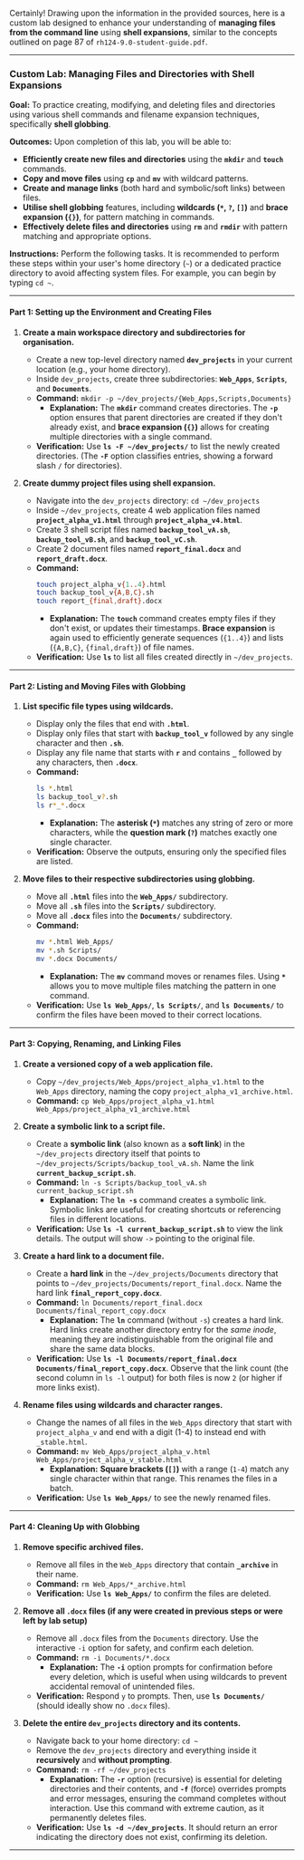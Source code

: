 Certainly! Drawing upon the information in the provided sources, here is a custom lab designed to enhance your understanding of **managing files from the command line** using **shell expansions**, similar to the concepts outlined on page 87 of `rh124-9.0-student-guide.pdf`.

---

### Custom Lab: Managing Files and Directories with Shell Expansions

**Goal:** To practice creating, modifying, and deleting files and directories using various shell commands and filename expansion techniques, specifically **shell globbing**.

**Outcomes:** Upon completion of this lab, you will be able to:
*   **Efficiently create new files and directories** using the **`mkdir`** and **`touch`** commands.
*   **Copy and move files** using **`cp`** and **`mv`** with wildcard patterns.
*   **Create and manage links** (both hard and symbolic/soft links) between files.
*   **Utilise shell globbing** features, including **wildcards (`*`, `?`, `[]`)** and **brace expansion (`{}`)**, for pattern matching in commands.
*   **Effectively delete files and directories** using **`rm`** and **`rmdir`** with pattern matching and appropriate options.

**Instructions:** Perform the following tasks. It is recommended to perform these steps within your user's home directory (`~`) or a dedicated practice directory to avoid affecting system files. For example, you can begin by typing `cd ~`.

---

#### **Part 1: Setting up the Environment and Creating Files**

1.  **Create a main workspace directory and subdirectories for organisation.**
    *   Create a new top-level directory named **`dev_projects`** in your current location (e.g., your home directory).
    *   Inside `dev_projects`, create three subdirectories: **`Web_Apps`**, **`Scripts`**, and **`Documents`**.
    *   **Command:** `mkdir -p ~/dev_projects/{Web_Apps,Scripts,Documents}`
        *   **Explanation:** The **`mkdir`** command creates directories. The **`-p`** option ensures that parent directories are created if they don't already exist, and **brace expansion (`{}`)** allows for creating multiple directories with a single command.
    *   **Verification:** Use **`ls -F ~/dev_projects/`** to list the newly created directories. (The **`-F`** option classifies entries, showing a forward slash `/` for directories).

2.  **Create dummy project files using shell expansion.**
    *   Navigate into the `dev_projects` directory: `cd ~/dev_projects`
    *   Inside `~/dev_projects`, create 4 web application files named **`project_alpha_v1.html`** through **`project_alpha_v4.html`**.
    *   Create 3 shell script files named **`backup_tool_vA.sh`**, **`backup_tool_vB.sh`**, and **`backup_tool_vC.sh`**.
    *   Create 2 document files named **`report_final.docx`** and **`report_draft.docx`**.
    *   **Command:**
        ```bash
        touch project_alpha_v{1..4}.html
        touch backup_tool_v{A,B,C}.sh
        touch report_{final,draft}.docx
        ```
        *   **Explanation:** The **`touch`** command creates empty files if they don't exist, or updates their timestamps. **Brace expansion** is again used to efficiently generate sequences (`{1..4}`) and lists (`{A,B,C}`, `{final,draft}`) of file names.
    *   **Verification:** Use **`ls`** to list all files created directly in `~/dev_projects`.

---

#### **Part 2: Listing and Moving Files with Globbing**

1.  **List specific file types using wildcards.**
    *   Display only the files that end with **`.html`**.
    *   Display only files that start with **`backup_tool_v`** followed by any single character and then **`.sh`**.
    *   Display any file name that starts with **`r`** and contains **`_`** followed by any characters, then **`.docx`**.
    *   **Command:**
        ```bash
        ls *.html
        ls backup_tool_v?.sh
        ls r*_*.docx
        ```
        *   **Explanation:** The **asterisk (`*`)** matches any string of zero or more characters, while the **question mark (`?`)** matches exactly one single character.
    *   **Verification:** Observe the outputs, ensuring only the specified files are listed.

2.  **Move files to their respective subdirectories using globbing.**
    *   Move all **`.html`** files into the **`Web_Apps/`** subdirectory.
    *   Move all **`.sh`** files into the **`Scripts/`** subdirectory.
    *   Move all **`.docx`** files into the **`Documents/`** subdirectory.
    *   **Command:**
        ```bash
        mv *.html Web_Apps/
        mv *.sh Scripts/
        mv *.docx Documents/
        ```
        *   **Explanation:** The **`mv`** command moves or renames files. Using **`*`** allows you to move multiple files matching the pattern in one command.
    *   **Verification:** Use **`ls Web_Apps/`**, **`ls Scripts/`**, and **`ls Documents/`** to confirm the files have been moved to their correct locations.

---

#### **Part 3: Copying, Renaming, and Linking Files**

1.  **Create a versioned copy of a web application file.**
    *   Copy `~/dev_projects/Web_Apps/project_alpha_v1.html` to the `Web_Apps` directory, naming the copy `project_alpha_v1_archive.html`.
    *   **Command:** `cp Web_Apps/project_alpha_v1.html Web_Apps/project_alpha_v1_archive.html`

2.  **Create a symbolic link to a script file.**
    *   Create a **symbolic link** (also known as a **soft link**) in the `~/dev_projects` directory itself that points to `~/dev_projects/Scripts/backup_tool_vA.sh`. Name the link **`current_backup_script.sh`**.
    *   **Command:** `ln -s Scripts/backup_tool_vA.sh current_backup_script.sh`
        *   **Explanation:** The **`ln -s`** command creates a symbolic link. Symbolic links are useful for creating shortcuts or referencing files in different locations.
    *   **Verification:** Use **`ls -l current_backup_script.sh`** to view the link details. The output will show `->` pointing to the original file.

3.  **Create a hard link to a document file.**
    *   Create a **hard link** in the `~/dev_projects/Documents` directory that points to `~/dev_projects/Documents/report_final.docx`. Name the hard link **`final_report_copy.docx`**.
    *   **Command:** `ln Documents/report_final.docx Documents/final_report_copy.docx`
        *   **Explanation:** The **`ln`** command (without `-s`) creates a hard link. Hard links create another directory entry for the *same inode*, meaning they are indistinguishable from the original file and share the same data blocks.
    *   **Verification:** Use **`ls -l Documents/report_final.docx Documents/final_report_copy.docx`**. Observe that the link count (the second column in `ls -l` output) for both files is now `2` (or higher if more links exist).

4.  **Rename files using wildcards and character ranges.**
    *   Change the names of all files in the `Web_Apps` directory that start with `project_alpha_v` and end with a digit (1-4) to instead end with `_stable.html`.
    *   **Command:** `mv Web_Apps/project_alpha_v.html Web_Apps/project_alpha_v_stable.html`
        *   **Explanation:** **Square brackets (`[]`)** with a range (`1-4`) match any single character within that range. This renames the files in a batch.
    *   **Verification:** Use **`ls Web_Apps/`** to see the newly renamed files.

---

#### **Part 4: Cleaning Up with Globbing**

1.  **Remove specific archived files.**
    *   Remove all files in the `Web_Apps` directory that contain **`_archive`** in their name.
    *   **Command:** `rm Web_Apps/*_archive.html`
    *   **Verification:** Use **`ls Web_Apps/`** to confirm the files are deleted.

2.  **Remove all `.docx` files (if any were created in previous steps or were left by lab setup)**
    *   Remove all `.docx` files from the `Documents` directory. Use the interactive `-i` option for safety, and confirm each deletion.
    *   **Command:** `rm -i Documents/*.docx`
        *   **Explanation:** The **`-i`** option prompts for confirmation before every deletion, which is useful when using wildcards to prevent accidental removal of unintended files.
    *   **Verification:** Respond `y` to prompts. Then, use **`ls Documents/`** (should ideally show no `.docx` files).

3.  **Delete the entire `dev_projects` directory and its contents.**
    *   Navigate back to your home directory: `cd ~`
    *   Remove the `dev_projects` directory and everything inside it **recursively** and **without prompting**.
    *   **Command:** `rm -rf ~/dev_projects`
        *   **Explanation:** The **`-r`** option (recursive) is essential for deleting directories and their contents, and **`-f`** (force) overrides prompts and error messages, ensuring the command completes without interaction. Use this command with extreme caution, as it permanently deletes files.
    *   **Verification:** Use **`ls -d ~/dev_projects`**. It should return an error indicating the directory does not exist, confirming its deletion.

---